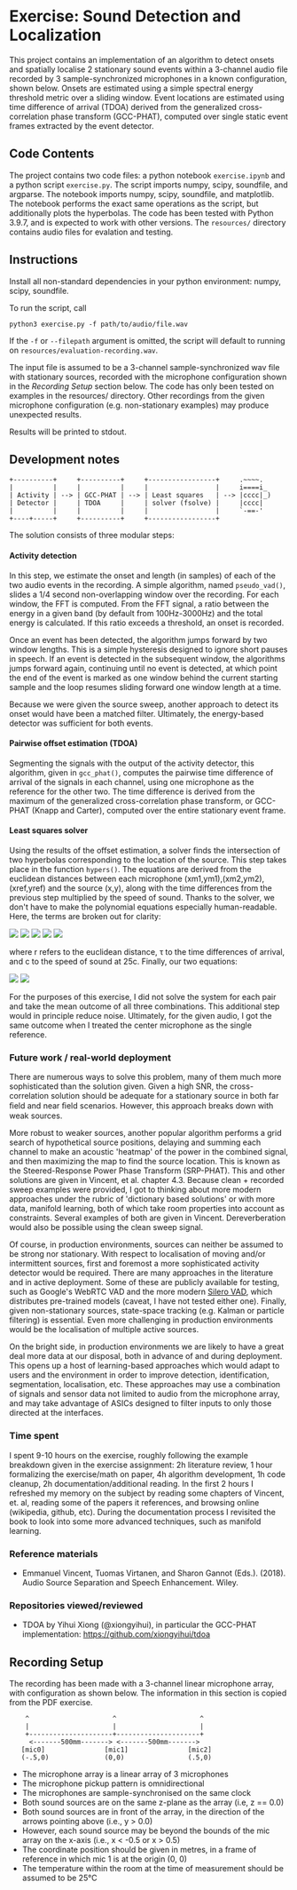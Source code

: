 # Exercise: Sound Detection and Localization

This project contains an implementation of an algorithm to detect onsets and spatially localise 2 stationary sound events within a 3-channel audio file recorded by 3 sample-synchronized microphones in a known configuration, shown below. Onsets are estimated using a simple spectral energy threshold metric over a sliding window. Event locations are estimated using time difference of arrival (TDOA) derived from the generalized cross-correlation phase transform (GCC-PHAT), computed over single static event frames extracted by the event detector. 

## Code Contents

The project contains two code files: a python notebook `exercise.ipynb` and a python script `exercise.py`. The script imports numpy, scipy, soundfile, and argparse. The notebook imports numpy, scipy, soundfile, and matplotlib. The notebook performs the exact same operations as the script, but additionally plots the hyperbolas. The code has been tested with Python 3.9.7, and is expected to work with other versions. The `resources/` directory contains audio files for evalation and testing.

## Instructions

Install all non-standard dependencies in your python environment: numpy, scipy, soundfile.

To run the script, call

`python3 exercise.py -f path/to/audio/file.wav`

If the `-f` or `--filepath` argument is omitted, the script will default to running on `resources/evaluation-recording.wav`. 

The input file is assumed to be a 3-channel sample-synchronized wav file with stationary sources, recorded with the microphone configuration shown in the *Recording Setup* section below. The code has only been tested on examples in the resources/ directory. Other recordings from the given microphone configuration (e.g. non-stationary examples) may produce unexpected results.

Results will be printed to stdout. 

## Development notes

    +----------+     +----------+     +-----------------+     .~~~~.
    |          |     |          |     |                 |     i====i_
    | Activity | --> | GCC-PHAT | --> | Least squares   | --> |cccc|_) 
    | Detector |     | TDOA     |     | solver (fsolve) |     |cccc| 
    |          |     |          |     |                 |     `-==-'
    +----+-----+     +----------+     +-----------------+     

The solution consists of three modular steps: 

#### Activity detection

In this step, we estimate the onset and length (in samples) of each of the two audio events in the recording. A simple algorithm, named `pseudo_vad()`, slides a 1/4 second non-overlapping window over the recording. For each window, the FFT is computed. From the FFT signal, a ratio between the energy in a given band (by default from 100Hz-3000Hz) and the total energy is calculated. If this ratio exceeds a threshold, an onset is recorded.

Once an event has been detected, the algorithm jumps forward by two window lengths. This is a simple hysteresis designed to ignore short pauses in speech. If an event is detected in the subsequent window, the algorithms jumps forward again, continuing until no event is detected, at which point the end of the event is marked as one window behind the current starting sample and the loop resumes sliding forward one window length at a time.

Because we were given the source sweep, another approach to detect its onset would have been a matched filter. Ultimately, the energy-based detector was sufficient for both events.

#### Pairwise offset estimation (TDOA)

Segmenting the signals with the output of the activity detector, this algorithm, given in `gcc_phat()`, computes the pairwise time difference of arrival of the signals in each channel, using one microphone as the reference for the other two. The time difference is derived from the maximum of the generalized cross-correlation phase transform, or GCC-PHAT (Knapp and Carter), computed over the entire stationary event frame.

#### Least squares solver

Using the results of the offset estimation, a solver finds the intersection of two hyperbolas corresponding to the location of the source. This step takes place in the function `hypers()`. The equations are derived from the euclidean distances between each microphone (xm1,ym1),(xm2,ym2),(xref,yref) and the source (x,y), along with the time differences from the previous step multiplied by the speed of sound. Thanks to the solver, we don't have to make the polynomial equations especially human-readable. Here, the terms are broken out for clarity:

<img src="https://render.githubusercontent.com/render/math?math=r_{ref}^2 = (x_{ref}-x)^2 %2B (y_{ref}-x)^2">
<img src="https://render.githubusercontent.com/render/math?math=r_{m1}^2 = (x_{m1}-x)^2 %2B (y_{m1}-x)^2">
<img src="https://render.githubusercontent.com/render/math?math=r_{m2}^2 = (x_{m2}-x)^2 %2B(y_{m2}-x)^2">
<img src="https://render.githubusercontent.com/render/math?math=\delta_{m1} = c * \tau_{m1}">
<img src="https://render.githubusercontent.com/render/math?math=\delta_{m2} = c * \tau_{m2}">

where r refers to the euclidean distance, τ to the time differences of arrival, and c to the speed of sound at 25c. Finally, our two equations:

<img src="https://render.githubusercontent.com/render/math?math=\delta_{m1}^2%2B2*\delta_{m1}*r_{ref}%2Br_{ref}^2-r_{m1}=0">
<img src="https://render.githubusercontent.com/render/math?math=\delta_{m2}^2%2B2*\delta_{m2}*r_{ref}%2Br_{ref}^2-r_{m2}=0">


For the purposes of this exercise, I did not solve the system for each pair and take the mean outcome of all three combinations. This additional step would in principle reduce noise. Ultimately, for the given audio, I got the same outcome when I treated the center microphone as the single reference.

### Future work / real-world deployment

There are numerous ways to solve this problem, many of them much more sophisticated than the solution given. Given a high SNR, the cross-correlation solution should be adequate for a stationary source in both far ﬁeld and near ﬁeld scenarios. However, this approach breaks down with weak sources.

More robust to weaker sources, another popular algorithm performs a grid search of hypothetical source positions, delaying and summing each channel to make an acoustic 'heatmap' of the power in the combined signal, and then maximizing the map to find the source location. This is known as the Steered-Response Power Phase Transform (SRP-PHAT). This and other solutions are given in Vincent, et al. chapter 4.3. Because clean + recorded sweep examples were provided, I got to thinking about more modern approaches under the rubric of 'dictionary based solutions' or with more data, manifold learning, both of which take room properties into account as constraints. Several examples of both are given in Vincent. Dereverberation would also be possible using the clean sweep signal.

Of course, in production environments, sources can neither be assumed to be strong nor stationary. With respect to localisation of moving and/or intermittent sources, first and foremost a more sophisticated activity detector would be required. There are many approaches in the literature and in active deployment. Some of these are publicly available for testing, such as Google's WebRTC VAD and the more modern [Silero VAD](https://github.com/snakers4/silero-vad), which distributes pre-trained models (caveat, I have not tested either one). Finally, given non-stationary sources, state-space tracking (e.g. Kalman or particle filtering) is essential. Even more challenging in production environments would be the localisation of multiple active sources.

On the bright side, in production environments we are likely to have a great deal more data at our disposal, both in advance of and during deployment. This opens up a host of learning-based approaches which would adapt to users and the environment in order to improve detection, identification, segmentation, localisation, etc. These approaches may use a combination of signals and sensor data not limited to audio from the microphone array, and may take advantage of ASICs designed to filter inputs to only those directed at the interfaces.

### Time spent

I spent 9-10 hours on the exercise, roughly following the example breakdown given in the exercise assignment: 2h literature review, 1 hour formalizing the exercise/math on paper, 4h algorithm development, 1h code cleanup, 2h documentation/additional reading. In the first 2 hours I refreshed my memory on the subject by reading some chapters of Vincent, et. al, reading some of the papers it references, and browsing online (wikipedia, github, etc). During the documentation process I revisited the book to look into some more advanced techniques, such as manifold learning.

### Reference materials

- Emmanuel Vincent, Tuomas Virtanen, and Sharon Gannot (Eds.). (2018). Audio Source Separation and Speech Enhancement. Wiley.

### Repositories viewed/reviewed

- TDOA by Yihui Xiong (@xiongyihui), in particular the GCC-PHAT implementation: https://github.com/xiongyihui/tdoa

## Recording Setup

The recording has been made with a 3-channel linear microphone array, with configuration as shown below. The information in this section is copied from the PDF exercise.
        
        ^                     ^                     ^
        |                     |                     |
        +---------------------+---------------------+
         <-------500mm-------> <-------500mm------->
       [mic0]               [mic1]               [mic2]
       (-.5,0)              (0,0)                (.5,0)
       
- The microphone array is a linear array of 3 microphones
- The microphone pickup pattern is omnidirectional
- The microphones are sample-synchronised on the same clock
- Both sound sources are on the same z-plane as the array (i.e, z == 0.0)
- Both sound sources are in front of the array, in the direction of the arrows pointing above (i.e., y > 0.0)
- However, each sound source may be beyond the bounds of the mic array on the x-axis (i.e., x < -0.5 or x > 0.5)
- The coordinate position should be given in metres, in a frame of reference in which mic 1 is at the origin (0, 0)
- The temperature within the room at the time of measurement should be assumed to be 25°C
